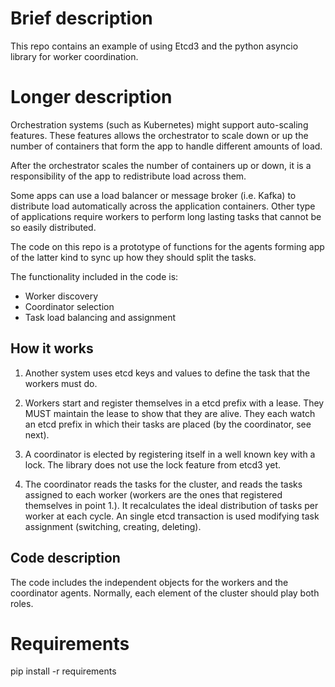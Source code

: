# Brief description
This repo contains an example of using Etcd3 and the python asyncio library for worker coordination.

# Longer description
Orchestration systems (such as Kubernetes) might support auto-scaling features. These features allows the orchestrator to scale down or up the number of containers that form the app to handle different amounts of load.

After the orchestrator scales the number of containers up or down, it is a responsibility of the app to redistribute load across them.

Some apps can use a load balancer or message broker (i.e. Kafka) to distribute load automatically across the application containers.
Other type of applications require workers to perform long lasting tasks that cannot be so easily distributed.

The code on this repo is a prototype of functions for the agents forming app of the latter kind to sync up how they should split the tasks.

The functionality included in the code is:
- Worker discovery
- Coordinator selection
- Task load balancing and assignment

## How it works

1. Another system uses etcd keys and values to define the task that the workers must do.

2. Workers start and register themselves in a etcd prefix with a lease. They MUST maintain the lease to show that they are alive. They each watch an etcd prefix in which their tasks are placed (by the coordinator, see next).

3. A coordinator is elected by registering itself in a well known key with a lock. The library does not use the lock feature from etcd3 yet.

4. The coordinator reads the tasks for the cluster, and reads the tasks assigned to each worker (workers are the ones that registered themselves in point 1.). It recalculates the ideal distribution of tasks per worker at each cycle. An single etcd transaction is used modifying task assignment (switching, creating, deleting).


## Code description
The code includes the independent objects for the workers and the coordinator agents. Normally, each element of the cluster should play both roles.

# Requirements
pip install -r requirements

